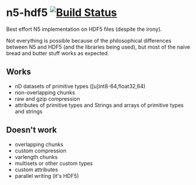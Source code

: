 # n5-hdf5 [![Build Status](https://travis-ci.com/saalfeldlab/n5-hdf5.svg?branch=master)](https://travis-ci.com/saalfeldlab/n5-hdf5)
Best effort N5 implementation on HDF5 files (despite the irony).

Not everything is possible because of the philosophical differences between N5 and HDF5 (and the libraries being used), but most of the naive bread and butter stuff works as expected.

## Works

* nD datasets of primitive types ([u]int8-64,float32,64)
* non-overlapping chunks
* raw and gzip compression
* attributes of primitive types and Strings and arrays of primitive types and strings

## Doesn't work

* overlapping chunks
* custom compression
* varlength chunks
* multisets or other custom types
* custom attributes
* parallel writing (it's HDF5)
